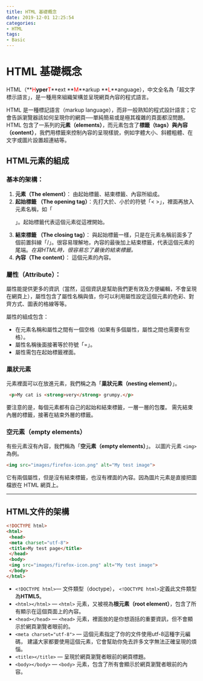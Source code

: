 ```yaml
---
title: HTML 基礎概念
date: 2019-12-01 12:25:54
categories:
- HTML
tags:
- Basic
---
```

# HTML 基礎概念

HTML（**<font color="red">H</font>**yper**<font color="red">T</font>**ext **<font color="red">M</font>**arkup **<font color="red">L</font>**anguage），中文全名為「超文字標示語言」，是一種用來組織架構並呈現網頁內容的程式語言。
<!--more-->
HTML 是一種標記語言（markup language），而非一般熟知的程式設計語言；它會告訴瀏覽器該如何呈現你的網頁──單純簡易或是極其複雜的頁面都沒問題。HTML 包含了一系列的**元素（elements）**，而元素包含了**標籤（tags）**與**內容（content）**，我們用標籤來控制內容的呈現樣貌，例如字體大小、斜體粗體、在文字或圖片設置超連結等。

## HTML元素的組成
### 基本的架構： 

1. **元素（The element）**： 由起始標籤、結束標籤、內容所組成。 
1. **起始標籤 （The opening tag）**：先打大於、小於的符號「< >」，裡面再放入元素名稱，如「<p>」。起始標籤代表這個元素從這裡開始。
1. **結束標籤 （The closing tag）**： 與起始標籤一樣，只是在元素名稱前面多了個前置斜線「/」。很容易理解地，內容的最後加上結束標籤，代表這個元素的尾端。*在寫HTML時，很容易忘了最後的結束標籤。*
1. **內容（The content）**： 這個元素的內容。

### 屬性（Attribute）：

屬性能提供更多的資訊（當然，這個資訊是幫助我們更有效及方便編輯，不會呈現在網頁上），屬性包含了屬性名稱與值，你可以利用屬性設定這個元素的色彩、對齊方式、圖表的格線等等。

屬性的組成包含：

- 在元素名稱和屬性之間有一個空格（如果有多個屬性，屬性之間也需要有空格）。
- 屬性名稱後面接著等於符號「=」。
- 屬性需包在起始標籤裡面。

### 巢狀元素
元素裡面可以在放進元素，我們稱之為「**巢狀元素（nesting element）**」。

```html
 <p>My cat is <strong>very</strong> grumpy.</p>
```
要注意的是，每個元素都有自己的起始和結束標籤，一層一層的包覆。
需先結束內層的標籤，接著在結束外層的標籤。

### 空元素（empty elements）

有些元素沒有內容，我們稱為「**空元素（empty elements）**」。 
以圖片元素 `<img>`為例。

```html
<img src="images/firefox-icon.png" alt="My test image">
```

它有兩個屬性，但是沒有結束標籤，也沒有裡面的內容。因為圖片元素是直接把圖檔嵌在 HTML 網頁上。

----

## HTML文件的架構 
```html
<!DOCTYPE html>
<html>
 <head>
 <meta charset="utf-8">
 <title>My test page</title>
 </head>
 <body>
 <img src="images/firefox-icon.png" alt="My test image">
 </body>
</html>
```
- `<!DOCTYPE html>`— 文件類型（doctype）， `<!DOCTYPE html>`定義此文件類型為**HTML5**。
- `<html></html>` — `<html>` 元素，又被視為**根元素（root element）**，包含了所有顯示在這個頁面上的內容。
- `<head></head>` — `<head>` 元素，裡面放的是你想涵括的重要資訊，但不會顯示於網頁瀏覽者眼前的。
 - `<meta charset="utf-8">` — 這個元素指定了你的文件使用utf-8這種字元編碼， 建議大家都要使用這個元素，它會幫助你免去許多文字無法正確呈現的煩惱。
 - `<title></title>` — 呈現於網頁瀏覽者眼前的網頁標題。
- `<body></body>` — `<body>` 元素，包含了所有會顯示於網頁瀏覽者眼前的內容。
